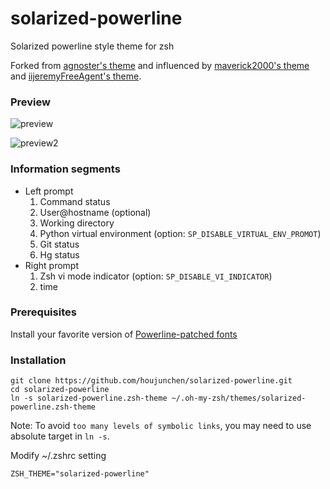 # solarized-powerline
Solarized powerline style theme for zsh

Forked from [agnoster's theme](https://gist.github.com/3712874) and influenced by [maverick2000's theme](https://github.com/maverick2000/zsh2000) and [iijeremyFreeAgent's theme](https://github.com/jeremyFreeAgent/oh-my-zsh-powerline-theme).

### Preview
![preview](https://raw.github.com/houjunchen/solarized-powerline/master/preview.png)

![preview2](https://raw.github.com/houjunchen/solarized-powerline/master/preview2.png)

### Information segments
* Left prompt
  1. Command status
  2. User@hostname (optional)
  3. Working directory
  4. Python virtual environment (option: `SP_DISABLE_VIRTUAL_ENV_PROMOT`)
  5. Git status
  6. Hg status
* Right prompt
  1. Zsh vi mode indicator (option: `SP_DISABLE_VI_INDICATOR`)
  2. time

### Prerequisites

Install your favorite version of
[Powerline-patched fonts](https://github.com/powerline/fonts)

### Installation

```
git clone https://github.com/houjunchen/solarized-powerline.git
cd solarized-powerline
ln -s solarized-powerline.zsh-theme ~/.oh-my-zsh/themes/solarized-powerline.zsh-theme
```
Note: To avoid `too many levels of symbolic links`, you may need to use absolute target in `ln -s`.

Modify ~/.zshrc setting

```
ZSH_THEME="solarized-powerline"
```

